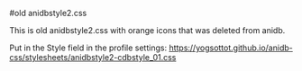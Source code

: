 #old anidbstyle2.css

This is old anidbstyle2.css with orange icons that was deleted from anidb.

Put in the Style field in the profile settings: https://yogsottot.github.io/anidb-css/stylesheets/anidbstyle2-cdbstyle_01.css 
